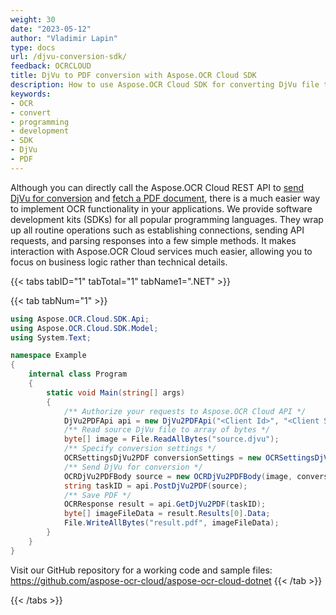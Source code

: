 ```yaml
---
weight: 30
date: "2023-05-12"
author: "Vladimir Lapin"
type: docs
url: /djvu-conversion-sdk/
feedback: OCRCLOUD
title: DjVu to PDF conversion with Aspose.OCR Cloud SDK
description: How to use Aspose.OCR Cloud SDK for converting DjVu file to a PDF document.
keywords:
- OCR
- convert
- programming
- development
- SDK
- DjVu
- PDF
---
```


Although you can directly call the Aspose.OCR Cloud REST API to [send DjVu for conversion](/ocr/send-djvu-for-conversion/) and [fetch a PDF document](/ocr/fetch-djvu-conversion-result/), there is a much easier way to implement OCR functionality in your applications. We provide software development kits (SDKs) for all popular programming languages. They wrap up all routine operations such as establishing connections, sending API requests, and parsing responses into a few simple methods. It makes interaction with Aspose.OCR Cloud services much easier, allowing you to focus on business logic rather than technical details.

{{< tabs tabID="1" tabTotal="1" tabName1=".NET" >}}

{{< tab tabNum="1" >}}
```csharp
using Aspose.OCR.Cloud.SDK.Api;
using Aspose.OCR.Cloud.SDK.Model;
using System.Text;

namespace Example
{
	internal class Program
	{
		static void Main(string[] args)
		{
			/** Authorize your requests to Aspose.OCR Cloud API */
			DjVu2PDFApi api = new DjVu2PDFApi("<Client Id>", "<Client Secret>");
			/** Read source DjVu file to array of bytes */
			byte[] image = File.ReadAllBytes("source.djvu");
			/** Specify conversion settings */
			OCRSettingsDjVu2PDF conversionSettings = new OCRSettingsDjVu2PDF();
			/** Send DjVu for conversion */
			OCRDjVu2PDFBody source = new OCRDjVu2PDFBody(image, conversionSettings);
			string taskID = api.PostDjVu2PDF(source);
			/** Save PDF */
			OCRResponse result = api.GetDjVu2PDF(taskID);
			byte[] imageFileData = result.Results[0].Data;
			File.WriteAllBytes("result.pdf", imageFileData);
		}
	}
}
```

Visit our GitHub repository for a working code and sample files: https://github.com/aspose-ocr-cloud/aspose-ocr-cloud-dotnet
{{< /tab >}}

{{< /tabs >}}
